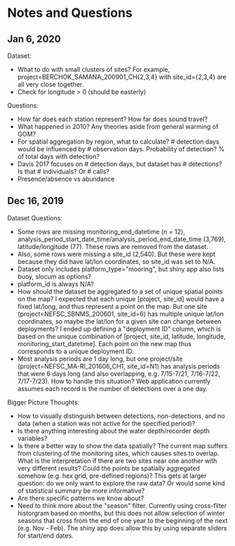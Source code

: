 # Notes and Questions

## Jan 6, 2020

Dataset:

- What to do with small clusters of sites? For example, project=BERCHOK_SAMANA_200901_CH{2,3,4} with site_id={2,3,4} are all very close together.
- Check for longitude > 0 (should be easterly)

Questions:

- How far does each station represent? How far does sound travel?
- What happened in 2010? Any theories aside from general warming of GOM?
- For spatial aggregation by region, what to calculate? # detection days would be influenced by # observation days. Probability of detection? % of total days with detection?
- Davis 2017 focuses on # detection days, but dataset has # detections? Is that # individuals? Or # calls?
- Presence/absence vs abundance

## Dec 16, 2019

Dataset Questions:

- Some rows are missing monitoring_end_datetime (n = 12), analysis_period_start_date_time/analysis_period_end_date_time (3,769), latitude/longitude (77). These rows are removed from the dataset.
- Also, some rows were missing a site_id (2,540). But these were kept because they did have lat/lon coordinates, so site_id was set to N/A.
- Dataset only includes platform_type="mooring", but shiny app also lists buoy, slocum as options?
- platform_id is always N/A?
- How should the dataset be aggregated to a set of unique spatial points on the map? I expected that each unique [project, site_id] would have a fixed lat/long, and thus represent a point on the map. But one site (project=NEFSC_SBNMS_200601, site_id=6) has multiple unique lat/lon coordinates, so maybe the lat/lon for a given site can change between deployments? I ended up defining a "deployment ID" column, which is based on the unique combination of [project, site_id, latitude, longitude, monitoring_start_datetime]. Each point on the new map thus corresponds to a unique deployment ID.
- Most analysis periods are 1 day long, but one project/site (project=NEFSC_MA-RI_201606_CH1, site_id=N1) has analysis periods that were 6 days long (and also overlapping, e.g. 7/15-7/21, 7/16-7/22, 7/17-7/23). How to handle this situation? Web application currently assumes each record is the number of detections over a one day.

Bigger Picture Thoughts:

- How to visually distinguish between detections, non-detections, and no data (when a station was not active for the specified period)?
- Is there anything interesting about the water depth/recorder depth variables?
- Is there a better way to show the data spatially? The current map suffers from clustering of the monitoring sites, which causes sites to overlap. What is the interpretation if there are two sites near one another with very different results? Could the points be spatially aggregated somehow (e.g. hex grid, pre-defined regions)? This gets at larger question: do we only want to explore the raw data? Or would some kind of statistical summary be more informative?
- Are there specific patterns we know about?
- Need to think more about the "season" filter. Currently using cross-filter historgram based on months, but this does not allow selection of winter seasons that cross from the end of one year to the beginning of the next (e.g. Nov - Feb). The shiny app does allow this by using separate sliders for start/end dates.

